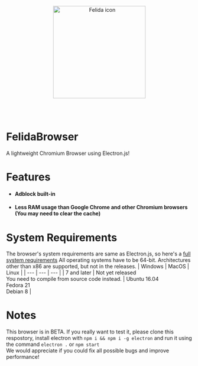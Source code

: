 
<p align="center"><img width="250" height="250" src="https://raw.githubusercontent.com/raluvy95/FelidaBrowser/master/assets/icon.png" alt="Felida icon"></p><br><br>

# FelidaBrowser 
A lightweight Chromium Browser using Electron.js!<br>

# Features
  - #### Adblock built-in
  - #### Less RAM usage than Google Chrome and other Chromium browsers (You may need to clear the cache)

# System Requirements
The browser's system requirements are same as Electron.js, so here's a [full system requirements](https://stackoverflow.com/questions/36306450/what-is-minimum-system-requirements-to-run-electron-apps)
All operating systems have to be 64-bit. Architectures other than x86 are supported, but not in the releases.
| Windows | MacOS | Linux |
| --- | --- | --- |
| 7 and later | Not yet released<br>You need to compile from source code instead. | Ubuntu 16.04<br>Fedora 21<br>Debian 8 |

# Notes
This browser is in BETA. If you really want to test it, please clone this respostory, install electron with `npm i && npm i -g electron` and run it using the command `electron .` or `npm start`<br>
We would appreciate if you could fix all possible bugs and improve performance!

